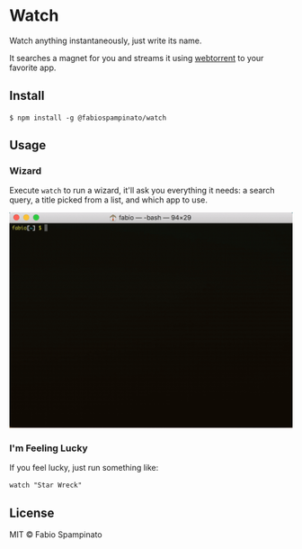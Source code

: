 # Watch

Watch anything instantaneously, just write its name.

It searches a magnet for you and streams it using [webtorrent](https://webtorrent.io) to your favorite app.

## Install

```shell
$ npm install -g @fabiospampinato/watch
```

## Usage

### Wizard

Execute `watch` to run a wizard, it'll ask you everything it needs: a search query, a title picked from a list, and which app to use.

![Wizard](resources/wizard.gif)

### I'm Feeling Lucky

If you feel lucky, just run something like:

```shell
watch "Star Wreck"
```

## License

MIT © Fabio Spampinato
